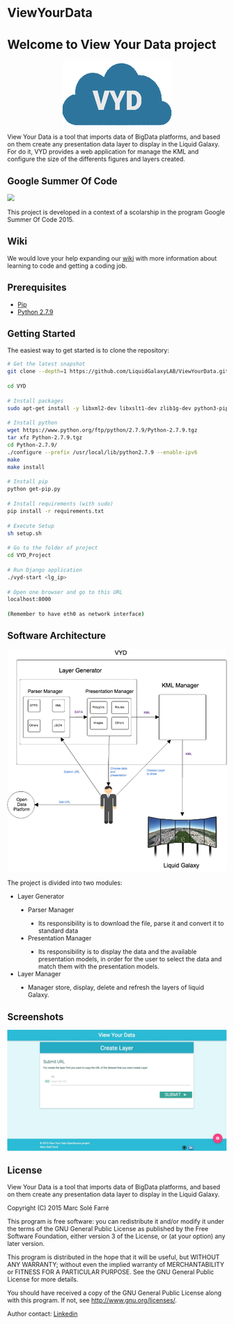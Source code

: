 # ViewYourData

Welcome to View Your Data project
=======================
<p align="center">
  <img src="https://github.com/LiquidGalaxyLAB/ViewYourData/blob/master/VYD_Project/VYD/static/images/logo_VYD.png">

</p>

View Your Data is a tool that imports data of BigData platforms, and based on them create any presentation data layer to display in the Liquid Galaxy. 
For do it, VYD provides a web application for manage the KML and configure the size of the differents figures and layers created.




Google Summer Of Code
------------
<img src="https://1.bp.blogspot.com/-vIaQK-is11M/VC2kGKZ3udI/AAAAAAAAYzY/aZ63pTa5h6U/s1600/image01.jpg">

This project is developed in a context of a scolarship in the program Google Summer Of Code 2015.

Wiki
------------

We would love your help expanding our [wiki](https://github.com/LiquidGalaxyLAB/ViewYourData/wiki) with more information about learning to code and getting a coding job.

Prerequisites
-------------

- [Pip](https://pypi.python.org/pypi/pip)
- [Python 2.7.9](https://www.python.org/downloads/release/python-279/)

Getting Started
---------------

The easiest way to get started is to clone the repository:

```bash
# Get the latest snapshot
git clone --depth=1 https://github.com/LiquidGalaxyLAB/ViewYourData.git VYD

cd VYD

# Install packages
sudo apt-get install -y libxml2-dev libxslt1-dev zlib1g-dev python3-pip sshpass

# Install python
wget https://www.python.org/ftp/python/2.7.9/Python-2.7.9.tgz
tar xfz Python-2.7.9.tgz
cd Python-2.7.9/
./configure --prefix /usr/local/lib/python2.7.9 --enable-ipv6
make
make install

# Install pip
python get-pip.py

# Install requirements (with sudo)
pip install -r requirements.txt

# Execute Setup
sh setup.sh

# Go to the folder of project
cd VYD_Project

# Run Django application
./vyd-start <lg_ip>

# Open one browser and go to this URL
localhost:8000

(Remember to have eth0 as network interface)


```

Software Architecture
-------
<img src="https://github.com/LiquidGalaxyLAB/ViewYourData/blob/master/VYD_Project/VYD/static/images/SoftwareArchitecture.png">

The project is divided into two modules:

<ul style="list-style-type:disc">
  <li>Layer Generator</li>
    <ul style="list-style-type:disc">
      <li>Parser Manager</li>
          <ul style="list-style-type:disc">
            <li>Its responsibility is to download the file, parse it and convert it to standard data</li>
          </ul> 
      <li>Presentation Manager</li>
      <ul style="list-style-type:disc">
            <li>Its responsibility is to display the data and the available presentation models, in order for the user to select the data and match them with the presentation models.</li>
          </ul> 
    </ul> 
  <li>Layer Manager</li>
    <ul style="list-style-type:disc">
            <li>Manager store, display, delete and refresh the layers of liquid Galaxy.</li>
          </ul> 
    </ul> 
</ul> 

Screenshots
-------
<img src="https://github.com/LiquidGalaxyLAB/ViewYourData/blob/master/VYD_Project/VYD/static/images/submit_url.jpg">

License
-------

  View Your Data is a tool that imports data of BigData platforms, and based on
  them create any presentation data layer to display in the Liquid Galaxy.

  Copyright (C) 2015  Marc Solé Farré

  This program is free software: you can redistribute it and/or modify
  it under the terms of the GNU General Public License as published by
  the Free Software Foundation, either version 3 of the License, or
  (at your option) any later version.

  This program is distributed in the hope that it will be useful,
  but WITHOUT ANY WARRANTY; without even the implied warranty of
  MERCHANTABILITY or FITNESS FOR A PARTICULAR PURPOSE.  See the
  GNU General Public License for more details.

  You should have received a copy of the GNU General Public License
  along with this program.  If not, see <http://www.gnu.org/licenses/>.

  Author contact: [Linkedin](https://www.linkedin.com/pub/marc-sol%C3%A9-farr%C3%A9/6a/55b/9b3) 
  

